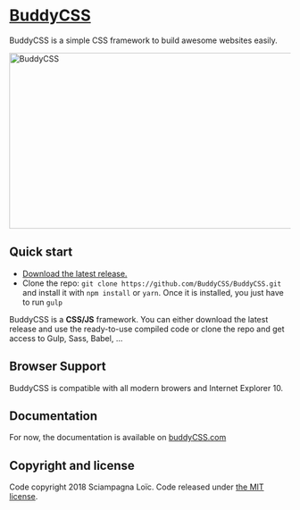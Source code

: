 # [BuddyCSS](http://buddycss.com/)

BuddyCSS is a simple CSS framework to build awesome websites easily.


<a href="http://buddycss.com/"><img src="http://buddycss.com/images/logo-buddy-color.png" alt="BuddyCSS" style="max-width:100%;" width="600" height="315"></a>

## Quick start

- [Download the latest release.](http://buddycss.com/downloads/buddycss-1.0.0-build.zip)
- Clone the repo: `git clone https://github.com/BuddyCSS/BuddyCSS.git` and install it with `npm install` or `yarn`. Once it is installed, you just have to run `gulp`

BuddyCSS is a **CSS/JS** framework. You can either download the latest release and use the ready-to-use compiled code or clone the repo and get access to Gulp, Sass, Babel, ...

## Browser Support

BuddyCSS is compatible with all modern browers and Internet Explorer 10.


## Documentation

For now, the documentation is available on [buddyCSS.com](http://buddycss.com/)


## Copyright and license

Code copyright 2018 Sciampagna Loïc. Code released under [the MIT license](https://github.com/BuddyCSS/BuddyCSS/blob/master/LICENSE).
